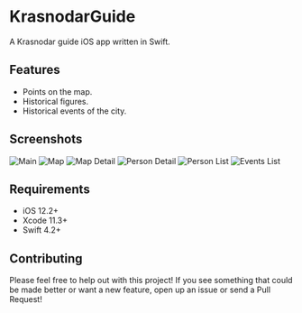 # KrasnodarGuide

A Krasnodar guide iOS app written in Swift.

## Features

* Points on the map.
* Historical figures.
* Historical events of the city.

## Screenshots

![Main](Resources/screenshot1.png)
![Map](Resources/screenshot2.png)
![Map Detail](Resources/screenshot3.png)
![Person Detail](Resources/screenshot4.png)
![Person List](Resources/screenshot5.png)
![Events List](Resources/screenshot6.png)


## Requirements 

- iOS 12.2+
- Xcode 11.3+
- Swift 4.2+

## Contributing

Please feel free to help out with this project! If you see something that could be made better or want a new feature, open up an issue or send a Pull Request!

